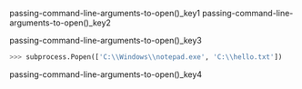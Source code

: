 passing-command-line-arguments-to-open()_key1
passing-command-line-arguments-to-open()_key2


passing-command-line-arguments-to-open()_key3


```python
>>> subprocess.Popen(['C:\\Windows\\notepad.exe', 'C:\\hello.txt'])
```
passing-command-line-arguments-to-open()_key4
